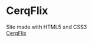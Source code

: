 # CerqFlix
Site made with HTML5 and CSS3 
<br>
<a href="https://franciscocerqueira412.github.io/CerqFlix">CerqFlix</a>

